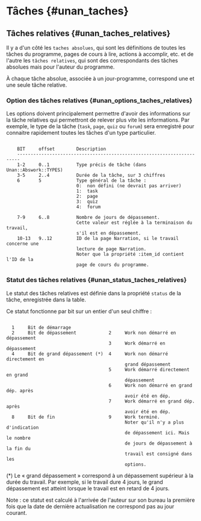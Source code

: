 # Tâches {#unan_taches}

## Tâches relatives {#unan_taches_relatives}

Il y a d'un côté les `taches absolues`, qui sont les définitions de toutes les tâches du programme, pages de cours à lire, actions à accomplir, etc. et de l'autre les `tâches relatives`, qui sont des correspondants des tâches absolues mais pour l'auteur du programme.

À chaque tâche absolue, associée à un jour-programme, correspond une et une seule tâche relative.

### Option des tâches relatives {#unan_options_taches_relatives}

Les options doivent principalement permettre d'avoir des informations sur la tâche relatives qui permettront de relever plus vite les informations. Par exemple, le type de la tâche (`task`, `page`, `quiz` ou `forum`) sera enregistré pour connaitre rapidement toutes les tâches d'un type particulier.

```

    BIT     offset        Description
    -----------------------------------------------------------------------
    1-2     0..1          Type précis de tâche (dans Unan::Abswork::TYPES)
    3-5     2..4          Durée de la tâche, sur 3 chiffres
    6       5             Type général de la tâche :
                          0:  non défini (ne devrait pas arriver)
                          1:  task
                          2:  page
                          3:  quiz
                          4:  forum

    7-9     6..8          Nombre de jours de dépassement.
                          Cette valeur est réglée à la terminaison du travail,
                          s'il est en dépassement.
    10-13   9..12         ID de la page Narration, si le travail concerne une
                          lecture de page Narration.
                          Noter que la propriété :item_id contient l'ID de la
                          page de cours du programme.

```


### Statut des tâches relatives {#unan_status_taches_relatives}

Le statut des tâches relatives est définie dans la propriété `status` de la tâche, enregistrée dans la table.

Ce statut fonctionne par bit sur un entier d'un seul chiffre :

```

  1     Bit de démarrage
  2     Bit de dépassement            2     Work non démarré en dépassement
                                      3     Work démarré en dépassement
  4     Bit de grand dépassement (*)  4     Work non démarré directement en
                                            grand dépassement
                                      5     Work démarré directement en grand
                                            dépassement
                                      6     Work non démarré en grand dép. après
                                            avoir été en dép.
                                      7     Work démarré en grand dép. après
                                            avoir été en dép.
  8     Bit de fin                    9     Work terminé.
                                            Noter qu'il n'y a plus d'indication
                                            de dépassement ici. Mais le nombre
                                            de jours de dépassement à la fin du
                                            travail est consigné dans les
                                            options.

```

(*) Le « grand dépassement » correspond à un dépassement supérieur à la durée du travail. Par exemple, si le travail dure 4 jours, le grand dépassement est atteint lorsque le travail est en retard de 4 jours.

Note : ce statut est calculé à l'arrivée de l'auteur sur son bureau la première fois que la date de dernière actualisation ne correspond pas au jour courant.
